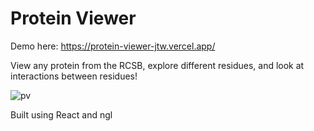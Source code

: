 # Protein Viewer

Demo here: https://protein-viewer-jtw.vercel.app/

View any protein from the RCSB, explore different residues, and look at interactions between residues!


![pv](https://user-images.githubusercontent.com/8213365/170427217-f7bd6a8c-ef3d-41d4-acfc-3b0803274172.png)

Built using React and ngl
